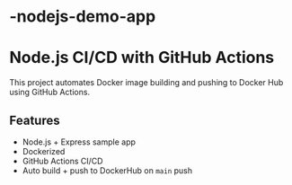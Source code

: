 # -nodejs-demo-app
# Node.js CI/CD with GitHub Actions

This project automates Docker image building and pushing to Docker Hub using GitHub Actions.

## Features

- Node.js + Express sample app
- Dockerized
- GitHub Actions CI/CD
- Auto build + push to DockerHub on `main` push

